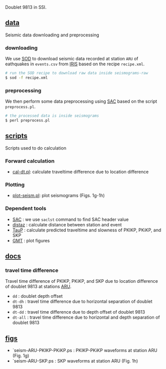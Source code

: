 
Doublet 9813 in SSI.

## [data](data/)

Seismic data downloading and preprocessing

### downloading

We use [SOD](http://www.seis.sc.edu/sod/) to download seismic data recorded at station `ARU` of eathquakes in `events.csv` from [IRIS](https://www.iris.edu/hq/) based on the recipe `recipe.xml`.

``` bash
# run the SOD recipe to download raw data inside seismograms-raw
$ sod -f recipe.xml
```

### preprocessing

We then perform some data preprocessing using [SAC](http://ds.iris.edu/ds/nodes/dmc/forms/sac/) based on the script `preprocess.pl`.

``` bash
# the processed data is inside seismograms
$ perl preprocess.pl
```


## [scripts](scripts/)

Scripts used to do calculation

### Forward calculation

- [cal-dt.pl](scripts/cal-dt.pl): calculate traveltime difference due to location difference


### Plotting

- [plot-seism.pl](scripts/plot-seism.pl): plot seismograms (Figs. 1g-1h)


### Dependent tools

- [SAC](http://ds.iris.edu/ds/nodes/dmc/forms/sac/) : we use `saclst` command to find SAC header value
- [distaz](http://www.seis.sc.edu/software/distaz/) : calculate distance between station and event
- [TauP](http://www.seis.sc.edu/taup/index.html) : calculate predicted traveltime and slowness of PKIKP, PKiKP, and SKP
- [GMT](https://www.generic-mapping-tools.org/) : plot figures



## [docs](docs/)

### travel time difference

Travel time difference of PKIKP, PKiKP, and SKP due to location difference of doublet 9813 at stations [ARU](ARU).

- `dd` : doublet depth offset
- `dt-dh` : travel time difference due to horizontal separation of doublet 9813
- `dt-dd` : travel time difference due to depth offset of doublet 9813
- `dt-all` : travel time difference due to horizontal and depth separation of doublet 9813



## [figs](figs/)

- `seism-ARU-PKIKP-PKiKP.ps : PKIKP-PKiKP waveforms at station ARU (Fig. 1g)
- `seism-ARU-SKP.ps : SKP waveforms at station ARU (Fig. 1h)

